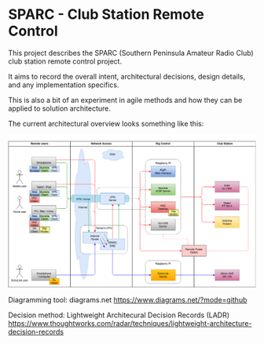 # SPARC - Club Station Remote Control

This project describes the SPARC (Southern Peninsula Amateur Radio Club) club station remote control project.

It aims to record the overall intent, architectural decisions, design details, and any implementation specifics.

This is also a bit of an experiment in agile methods and how they can be applied to solution architecture.

The current architectural overview looks something like this:

![Remote control diagram](https://github.com/StevPem/SPARC-Club-Station-Remote-Control/blob/main/diagrams/SPARC%20Club%20Station%20Remote%20Control-Component%20model.png)

Diagramming tool: diagrams.net
https://www.diagrams.net/?mode=github

Decision method: Lightweight Architecural Decision Records (LADR)
https://www.thoughtworks.com/radar/techniques/lightweight-architecture-decision-records
